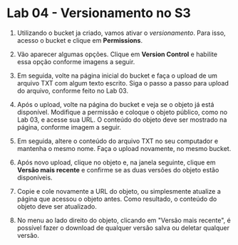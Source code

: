# Lab 04 - Versionamento no S3

1. Utilizando o bucket ja criado, vamos ativar o *versionamento*. Para isso, acesso o bucket e clique em **Permissions**.

2. Vão aparecer algumas opções. Clique em **Version Control** e habilite essa opção conforme imagens a seguir.

3. Em seguida, volte na página inicial do bucket e faça o upload de um arquivo TXT com algum texto escrito. Siga o passo a passo para upload do arquivo, conforme feito no Lab 03.

4. Após o upload, volte na página do bucket e veja se o objeto já está disponível. Modifique a permissão e coloque o objeto público, como no Lab 03, e acesse sua URL. O conteúdo do objeto deve ser mostrado na página, conforme imagem a seguir.

5. Em seguida, altere o conteúdo do arquivo TXT no seu computador e mantenha o mesmo nome. Faça o upload novamente, no mesmo bucket.

6. Após novo upload, clique no objeto e, na janela seguinte, clique em **Versão mais recente** e confirme se as duas versões do objeto estão disponíveis.

7. Copie e cole novamente a URL do objeto, ou simplesmente atualize a página que acessou o objeto antes. Como resultado, o conteúdo do objeto deve ser atualizado.

8. No menu ao lado direito do objeto, clicando em "Versão mais recente", é possível fazer o download de qualquer versão salva ou deletar qualquer versão.

